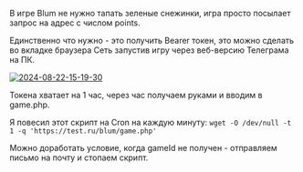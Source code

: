 <p>В игре Blum не нужно тапать зеленые снежинки, игра просто посылает запрос на адрес с числом points. </p>
<p>Единственно что нужно - это получить Bearer токен, это можно сделать во вкладке браузера Сеть запустив игру через веб-версию Телеграма на ПК. </p>
<a href="https://ibb.co/fYWXt0L"><img src="https://i.ibb.co/4ZLFMN3/2024-08-22-15-19-30.png" alt="2024-08-22-15-19-30" border="0"></a>
<p>Токена хватает на 1 час, через час получаем руками и вводим в game.php. </p>
<p>Я повесил этот скрипт на Cron на каждую минуту: <code>wget -O /dev/null -t 1 -q 'https://test.ru/blum/game.php'</code> </p>
<p>Можно доработать условие, когда gameId не получен - отправляем письмо на почту и стопаем скрипт. </p>
